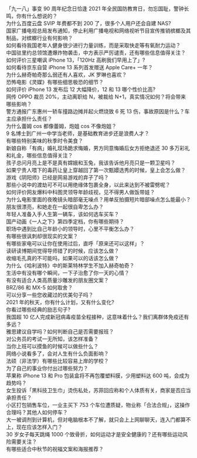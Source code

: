 「九一八」事变 90 周年纪念日恰逢 2021 年全民国防教育日，勿忘国耻，警钟长鸣，你有什么想说的？  
为什么百度云盘 SVIP 年费都不到 200 了，很多个人用户还会自建 NAS?  
国家广播电视总局发布通知，停止利用广播电视和网络视听节目宣传推销槟榔及其制品，对槟榔行业有何影响？  
如何看待我国老年人健身很少进行力量训练，而是采取快走等有氧耐力运动？  
中国驻里约总领馆遭爆炸物袭击，中方表示严厉谴责，还有哪些信息值得关注？  
如何评价三星嘲讽 iPhone 13，「120Hz 高刷我们早用上了」?  
如何看待京东自营 iPhone 13 系列首发赠送 Apple Care+ 一年？  
为什么赫奇帕奇那么弱还有人喜欢，JK 罗琳也喜欢？  
恐怖电影《灵媒》有哪些细思极恐的细节？  
如何评价 iPhone 13 发布后 12 大幅降价，12 和 13 哪个性价比高?  
网传 OPPO 裁员 20%，主动离职给 N，被裁给 N+1，真实情况如何？将会带来哪些影响？  
警方通报广东惠州一轿车撞路边摊并起火燃烧致 6 死 13 伤，事故原因是什么？车主应承担什么责任？  
为什么蕾姆 cos 都像蕾姆，炮姐 cos 不像炮姐？  
9 名博士到广州一中学当老师，是基础教育进步还是浪费人才？  
有哪些特别美味的秋季时令美食？  
新娘自称「有病」婚礼现场跪求悔婚，男方同意悔婚后女方拒绝退还 30 多万彩礼和礼金，哪些信息值得关注？  
孩子总问月亮上是不是真有嫦娥和玉兔，我该告诉他月亮只是一颗卫星吗？  
如果宁贵人喂下的毒药让皇上穿越回了第一次甄嬛选秀的时候，皇上会怎么做？  
游戏《阴阳师》已经是网易游戏的弃子了吗？  
那些小说中的渡劫可不可以用绝缘体包裹全身，以此来达到不被雷劈呢？  
如何评价网友爆料中科图灵领导年龄歧视，见不得男人做饭带娃？  
为什么电影里面的夜晚镜头暗部毫无噪点？用单反拍摄短片暗部噪点怎么能最小？  
朋友很漂亮，和她走在一起很自卑怎么办？  
年轻人准备入手人生第一辆车，该如何选车买车？  
国产动画《一人之下》第四季定档，你有哪些期待？  
职场中遇到比自己年龄小的领导时，心里不平衡怎么办？  
有哪些很讽刺却很现实的文案？  
有哪些家电可以让你在使用过后，直呼「原来还可以这样」？  
读研读博期间觉得导师错了的时候，应该怎么做？  
收缩毛孔真的不可能吗，如果可以的话该怎么做？  
为什么《哈利波特》中的斯莱特林学生不加入赫奇帕奇？  
生活中有没有哪个瞬间，一下子治愈了你一天的心情？  
有没有适合人类高质量沙雕发的朋友圈文案？  
BRZ/86 和 MX-5 如何取舍？  
可以分享一些您收藏过的优美句子吗？  
2021 年的秋天，你有什么计划，又有什么变化?  
你看过哪些经典的励志句子?  
我国超 10 亿人完成新冠病毒疫苗全程接种，这意味着什么？我们离群体免疫还有多远？  
雅思建议自学吗？如何判断自己是否需要报班？  
对公务员的考试一无所知，该怎样准备？  
当你上班可以摸鱼的时候可以做些什么？  
网络小说看多了，会对人生有什么负面影响？  
法硕（非法学）有哪些比较容易上岸的学校？  
为了自己的事业你付出过哪些努力？  
苹果称 iPhone 13 和 Pro 包装盒将不再包覆塑料膜，少用塑料达 600 吨，会成为趋势吗？  
女生投诉「黑科技卫生巾」烫伤私处，苏菲回应称和个人体质有关，商家是否应当承担责任？  
小区打包销售车位，一业主买下 753 个车位遭质疑，物业称「合法合规」，这操作合理吗？其他人如何停车？  
大一被调剂到计算机，但对电脑根本不了解，就只会上上网聊聊天，连入门都算不上，现在应该怎样入门？  
30 岁女子每天跳绳 1000 个致骨折，如何运动才是安全健康的？还有哪些运动风险需要关注？  
有哪些适合中秋节的祝福文案和海报推荐？  
